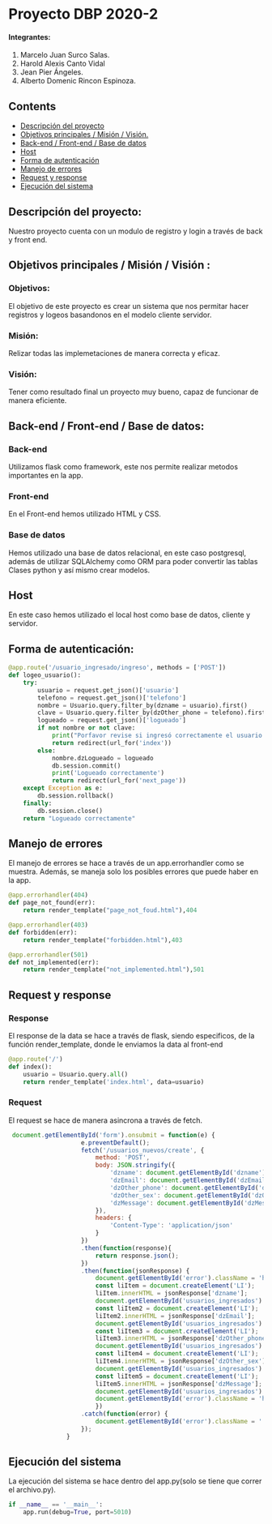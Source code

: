 # Proyecto DBP 2020-2 #
#### Integrantes:
1. Marcelo Juan Surco Salas.
2. Harold Alexis Canto Vidal
3. Jean Pier Ángeles.
4. Alberto Domenic Rincon Espinoza.

## Contents
+ [ Descripción del proyecto ](#Desc)
+ [ Objetivos principales / Misión / Visión. ](#opmv)
+ [ Back-end /  Front-end / Base de datos ](#bfb)
+ [ Host ](#host)
+ [ Forma de autenticación ](#aut)
+ [ Manejo de errores ](#me)
+ [ Request y response ](#rr)
+ [ Ejecución del sistema ](#ejec)

<a name="Desc"></a>
## Descripción del proyecto:
Nuestro proyecto cuenta con un modulo de registro y login a través de back y front end.

<a name="opmv"></a>
## Objetivos principales / Misión / Visión :
### Objetivos:
El objetivo de este proyecto es crear un sistema que nos permitar hacer registros y logeos basandonos en el modelo cliente servidor. 
### Misión:
Relizar todas las implemetaciones de manera correcta y eficaz.
### Visión:
Tener como resultado final un proyecto muy bueno, capaz de funcionar de manera eficiente.

<a name="bfb"></a>
## Back-end /  Front-end / Base de datos:
### Back-end
Utilizamos flask como framework, este nos permite realizar metodos importantes en la app.
### Front-end
En el Front-end hemos utilizado HTML y CSS.
### Base de datos
Hemos utilizado una base de datos relacional, en este caso postgresql, además de utilizar SQLAlchemy como ORM para poder convertir las tablas Clases python y así mismo crear modelos.
<a name="host"></a>
## Host
En este caso hemos  utilizado el local host como base de datos, cliente y servidor.
<a name="aut"></a>
## Forma de autenticación:
``` python
@app.route('/usuario_ingresado/ingreso', methods = ['POST'])
def logeo_usuario():
    try:
        usuario = request.get_json()['usuario']
        telefono = request.get_json()['telefono']
        nombre = Usuario.query.filter_by(dzname = usuario).first()
        clave = Usuario.query.filter_by(dzOther_phone = telefono).first()
        logueado = request.get_json()['logueado']
        if not nombre or not clave:
            print("Porfavor revise si ingresó correctamente el usuario o la contraseña")
            return redirect(url_for('index'))
        else:
            nombre.dzLogueado = logueado
            db.session.commit()
            print('Logueado correctamente')
            return redirect(url_for('next_page'))
    except Exception as e:
        db.session.rollback()
    finally:
        db.session.close()
    return "Logueado correctamente"

```

<a name="me"></a>
## Manejo de errores
El manejo de errores se hace a través de un app.errorhandler como se muestra. Además, se maneja solo los posibles errores que puede haber en la app.
``` python 
@app.errorhandler(404)
def page_not_found(err):
    return render_template("page_not_foud.html"),404

@app.errorhandler(403)
def forbidden(err):
    return render_template("forbidden.html"),403

@app.errorhandler(501)
def not_implemented(err):
    return render_template("not_implemented.html"),501
```
<a name="rr"></a>
## Request y response
### Response
El response de la data se hace a través de flask, siendo especificos, de la función render_template, donde le enviamos la data al front-end
``` python
@app.route('/')
def index():
    usuario = Usuario.query.all()
    return render_template('index.html', data=usuario)
```
### Request
El request se hace de manera asincrona a través de fetch.
``` js
 document.getElementById('form').onsubmit = function(e) {
                    e.preventDefault();
                    fetch('/usuarios_nuevos/create', {
                        method: 'POST',
                        body: JSON.stringify({
                            'dzname': document.getElementById('dzname').value,
                            'dzEmail': document.getElementById('dzEmail').value,
                            'dzOther_phone': document.getElementById('dzOther_phone').value,
                            'dzOther_sex': document.getElementById('dzOther_sex').value,
                            'dzMessage': document.getElementById('dzMessage').value
                        }),
                        headers: {
                            'Content-Type': 'application/json'
                        }
                    })
                    .then(function(response){
                        return response.json();
                    })
                    .then(function(jsonResponse) {
                        document.getElementById('error').className = 'hidden';
                        const liItem = document.createElement('LI');
                        liItem.innerHTML = jsonResponse['dzname'];
                        document.getElementById('usuarios_ingresados').appendChild(liItem);
                        const liItem2 = document.createElement('LI');
                        liItem2.innerHTML = jsonResponse['dzEmail'];
                        document.getElementById('usuarios_ingresados').appendChild(liItem2);
                        const liItem3 = document.createElement('LI');
                        liItem3.innerHTML = jsonResponse['dzOther_phone'];
                        document.getElementById('usuarios_ingresados').appendChild(liItem3);
                        const liItem4 = document.createElement('LI');
                        liItem4.innerHTML = jsonResponse['dzOther_sex'];
                        document.getElementById('usuarios_ingresados').appendChild(liItem4);
                        const liItem5 = document.createElement('LI');
                        liItem5.innerHTML = jsonResponse['dzMessage'];
                        document.getElementById('usuarios_ingresados').appendChild(liItem5);
                        document.getElementById('error').className = 'hidden';
                        })
                    .catch(function(error) {
                        document.getElementById('error').className = '';
                    });
                }
```
<a name="ejec"></a>
## Ejecución del sistema
La ejecución del sistema se hace dentro del app.py(solo se tiene que correr el archivo.py).
``` python
if __name__ == '__main__':
    app.run(debug=True, port=5010)
```

